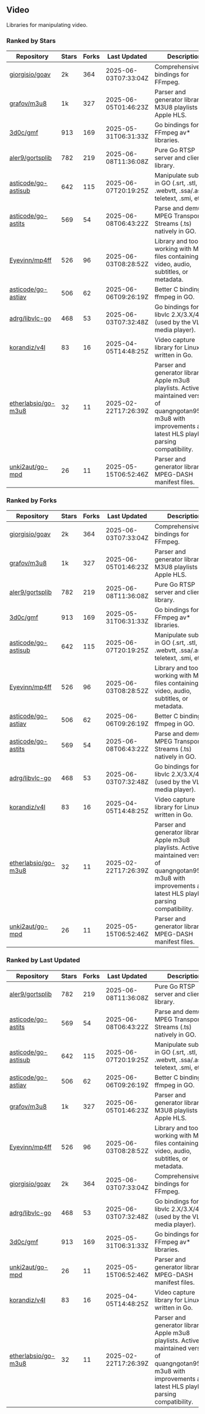 ## Video

Libraries for manipulating video.

### Ranked by Stars

| Repository | Stars | Forks | Last Updated | Description | 
|------------|-------|-------|--------------|-------------|
| [giorgisio/goav](https://github.com/giorgisio/goav) | 2k | 364 | 2025-06-03T07:33:04Z |  Comprehensive Go bindings for FFmpeg. |
| [grafov/m3u8](https://github.com/grafov/m3u8) | 1k | 327 | 2025-06-05T01:46:23Z |  Parser and generator library of M3U8 playlists for Apple HLS. |
| [3d0c/gmf](https://github.com/3d0c/gmf) | 913 | 169 | 2025-05-31T06:31:33Z |  Go bindings for FFmpeg av\* libraries. |
| [aler9/gortsplib](https://github.com/aler9/gortsplib) | 782 | 219 | 2025-06-08T11:36:08Z |  Pure Go RTSP server and client library. |
| [asticode/go-astisub](https://github.com/asticode/go-astisub) | 642 | 115 | 2025-06-07T20:19:25Z |  Manipulate subtitles in GO (.srt, .stl, .ttml, .webvtt, .ssa/.ass, teletext, .smi, etc.). |
| [asticode/go-astits](https://github.com/asticode/go-astits) | 569 | 54 | 2025-06-08T06:43:22Z |  Parse and demux MPEG Transport Streams (.ts) natively in GO. |
| [Eyevinn/mp4ff](https://github.com/Eyevinn/mp4ff) | 526 | 96 | 2025-06-03T08:28:52Z |  Library and tools for working with MP4 files containing video, audio, subtitles, or metadata. |
| [asticode/go-astiav](https://github.com/asticode/go-astiav) | 506 | 62 | 2025-06-06T09:26:19Z |  Better C bindings for ffmpeg in GO. |
| [adrg/libvlc-go](https://github.com/adrg/libvlc-go) | 468 | 53 | 2025-06-03T07:32:48Z |  Go bindings for libvlc 2.X/3.X/4.X (used by the VLC media player). |
| [korandiz/v4l](https://github.com/korandiz/v4l) | 83 | 16 | 2025-04-05T14:48:25Z |  Video capture library for Linux, written in Go. |
| [etherlabsio/go-m3u8](https://github.com/etherlabsio/go-m3u8) | 32 | 11 | 2025-02-22T17:26:39Z |  Parser and generator library for Apple m3u8 playlists. Actively maintained version of quangngotan95/go-m3u8 with improvements and latest HLS playlist parsing compatibility. |
| [unki2aut/go-mpd](https://github.com/unki2aut/go-mpd) | 26 | 11 | 2025-05-15T06:52:46Z |  Parser and generator library for MPEG-DASH manifest files. |

### Ranked by Forks

| Repository | Stars | Forks | Last Updated | Description | 
|------------|-------|-------|--------------|-------------|
| [giorgisio/goav](https://github.com/giorgisio/goav) | 2k | 364 | 2025-06-03T07:33:04Z |  Comprehensive Go bindings for FFmpeg. |
| [grafov/m3u8](https://github.com/grafov/m3u8) | 1k | 327 | 2025-06-05T01:46:23Z |  Parser and generator library of M3U8 playlists for Apple HLS. |
| [aler9/gortsplib](https://github.com/aler9/gortsplib) | 782 | 219 | 2025-06-08T11:36:08Z |  Pure Go RTSP server and client library. |
| [3d0c/gmf](https://github.com/3d0c/gmf) | 913 | 169 | 2025-05-31T06:31:33Z |  Go bindings for FFmpeg av\* libraries. |
| [asticode/go-astisub](https://github.com/asticode/go-astisub) | 642 | 115 | 2025-06-07T20:19:25Z |  Manipulate subtitles in GO (.srt, .stl, .ttml, .webvtt, .ssa/.ass, teletext, .smi, etc.). |
| [Eyevinn/mp4ff](https://github.com/Eyevinn/mp4ff) | 526 | 96 | 2025-06-03T08:28:52Z |  Library and tools for working with MP4 files containing video, audio, subtitles, or metadata. |
| [asticode/go-astiav](https://github.com/asticode/go-astiav) | 506 | 62 | 2025-06-06T09:26:19Z |  Better C bindings for ffmpeg in GO. |
| [asticode/go-astits](https://github.com/asticode/go-astits) | 569 | 54 | 2025-06-08T06:43:22Z |  Parse and demux MPEG Transport Streams (.ts) natively in GO. |
| [adrg/libvlc-go](https://github.com/adrg/libvlc-go) | 468 | 53 | 2025-06-03T07:32:48Z |  Go bindings for libvlc 2.X/3.X/4.X (used by the VLC media player). |
| [korandiz/v4l](https://github.com/korandiz/v4l) | 83 | 16 | 2025-04-05T14:48:25Z |  Video capture library for Linux, written in Go. |
| [etherlabsio/go-m3u8](https://github.com/etherlabsio/go-m3u8) | 32 | 11 | 2025-02-22T17:26:39Z |  Parser and generator library for Apple m3u8 playlists. Actively maintained version of quangngotan95/go-m3u8 with improvements and latest HLS playlist parsing compatibility. |
| [unki2aut/go-mpd](https://github.com/unki2aut/go-mpd) | 26 | 11 | 2025-05-15T06:52:46Z |  Parser and generator library for MPEG-DASH manifest files. |

### Ranked by Last Updated

| Repository | Stars | Forks | Last Updated | Description | 
|------------|-------|-------|--------------|-------------|
| [aler9/gortsplib](https://github.com/aler9/gortsplib) | 782 | 219 | 2025-06-08T11:36:08Z |  Pure Go RTSP server and client library. |
| [asticode/go-astits](https://github.com/asticode/go-astits) | 569 | 54 | 2025-06-08T06:43:22Z |  Parse and demux MPEG Transport Streams (.ts) natively in GO. |
| [asticode/go-astisub](https://github.com/asticode/go-astisub) | 642 | 115 | 2025-06-07T20:19:25Z |  Manipulate subtitles in GO (.srt, .stl, .ttml, .webvtt, .ssa/.ass, teletext, .smi, etc.). |
| [asticode/go-astiav](https://github.com/asticode/go-astiav) | 506 | 62 | 2025-06-06T09:26:19Z |  Better C bindings for ffmpeg in GO. |
| [grafov/m3u8](https://github.com/grafov/m3u8) | 1k | 327 | 2025-06-05T01:46:23Z |  Parser and generator library of M3U8 playlists for Apple HLS. |
| [Eyevinn/mp4ff](https://github.com/Eyevinn/mp4ff) | 526 | 96 | 2025-06-03T08:28:52Z |  Library and tools for working with MP4 files containing video, audio, subtitles, or metadata. |
| [giorgisio/goav](https://github.com/giorgisio/goav) | 2k | 364 | 2025-06-03T07:33:04Z |  Comprehensive Go bindings for FFmpeg. |
| [adrg/libvlc-go](https://github.com/adrg/libvlc-go) | 468 | 53 | 2025-06-03T07:32:48Z |  Go bindings for libvlc 2.X/3.X/4.X (used by the VLC media player). |
| [3d0c/gmf](https://github.com/3d0c/gmf) | 913 | 169 | 2025-05-31T06:31:33Z |  Go bindings for FFmpeg av\* libraries. |
| [unki2aut/go-mpd](https://github.com/unki2aut/go-mpd) | 26 | 11 | 2025-05-15T06:52:46Z |  Parser and generator library for MPEG-DASH manifest files. |
| [korandiz/v4l](https://github.com/korandiz/v4l) | 83 | 16 | 2025-04-05T14:48:25Z |  Video capture library for Linux, written in Go. |
| [etherlabsio/go-m3u8](https://github.com/etherlabsio/go-m3u8) | 32 | 11 | 2025-02-22T17:26:39Z |  Parser and generator library for Apple m3u8 playlists. Actively maintained version of quangngotan95/go-m3u8 with improvements and latest HLS playlist parsing compatibility. |

